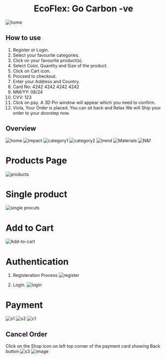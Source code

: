 <div align="center">
  <h1> EcoFlex: Go Carbon -ve </h1> 
</div>


![home](https://user-images.githubusercontent.com/73132031/150625250-19b58aca-b2cf-448e-ab97-c184b13124a3.png)

## How to use 
1) Register or Login.
2) Select your favourite categories.
3) Click on your favourite product(s).
4) Select Color, Quantity and Size of the product.
5) Click on Cart icon.
6) Proceed to checkout.
7) Enter your Address and Country.
8) Card No: 4242 4242 4242 4242
9) MM/YY: 08/24 
10) CVV: 123
11) Click on pay. A 3D Pin window will appear which you need to confirm.
12) Viola, Your Order is placed. You can sit back and Relax We will Ship your order to your doorstep now.

## Overview 

![home](https://user-images.githubusercontent.com/73132031/150625392-9b4aa771-c8df-4045-8004-257279c6b40e.png)
![impact](https://user-images.githubusercontent.com/73132031/150625403-bfa6dd2e-9967-4c22-a7c7-31afe165769c.png)
![category1](https://user-images.githubusercontent.com/73132031/150625424-47e8b523-5dec-45b6-b0ff-1cb6cdfc9bce.png)
![category2](https://user-images.githubusercontent.com/73132031/150625408-ee1b4fdf-56a5-4491-a1aa-0fe314cb1a27.png)
![trend](https://user-images.githubusercontent.com/73132031/150625419-8c23b6c6-0938-4b98-a274-fc541b5fc1f9.png)
![Materials](https://user-images.githubusercontent.com/73132031/150625433-538e609d-db39-42fc-9e3c-8760a3a9da27.png)
![N&f](https://user-images.githubusercontent.com/73132031/150625440-14e83ab7-ff15-4b30-b54a-7a8d2363adfd.png)

##
# Products Page
![products](https://user-images.githubusercontent.com/73132031/150625486-e0f00494-0294-4071-b135-cfed33307f28.png)
##
# Single product
![single procuts](https://user-images.githubusercontent.com/73132031/150625498-4aa18cc9-6402-4adc-bcdd-03d3f6934621.png)
##
# Add to Cart
![Add-to-cart](https://user-images.githubusercontent.com/73132031/150625526-4ac4d4f1-b27f-44f3-b027-2cdb72a7a2f9.png)
##
# Authentication 
1) Registeration Process 
![register](https://user-images.githubusercontent.com/73132031/150625566-d7469ebc-25e9-4fcd-8d07-3613e634a6f3.png)

2) Login.
![login](https://user-images.githubusercontent.com/73132031/150625575-287963fb-3e0a-4c79-975e-df3bac20cf49.png)
##
# Payment
![s1](https://user-images.githubusercontent.com/73132031/150625699-5b6f7282-37b6-494a-a195-12d2b7d69dc1.png)
![s2](https://user-images.githubusercontent.com/73132031/150625747-62e18cec-5853-414c-9424-52416f8e1c0d.png)
![c1](https://user-images.githubusercontent.com/73132031/150625752-b5bf0324-67f5-4e02-8100-c0c6dce94680.png)


## Cancel Order
Click on the Shop icon on left top corner of the payment card showing Back button
![s3](https://user-images.githubusercontent.com/73132031/150625775-fa5a4d51-1fc8-422c-acea-e2ddc19774f8.png)
![image](https://user-images.githubusercontent.com/73132031/150625807-203bb83e-ade5-4ce9-8151-1ad955a40ad5.png)



